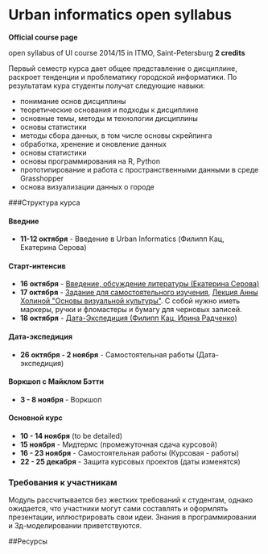 Urban informatics open syllabus
=====================
**Official course page**


open syllabus of UI course 2014/15 in ITMO, Saint-Petersburg
**2 credits**

Первый семестр курса дает общее представление о дисциплине, раскроет тенденции и проблематику городской информатики. По результатам кура студенты получат следующие навыки:
- понимание основ дисциплины
- теоретические основания и подходы к дисциплине
- основные темы, методы м технологии дисциплины
- основы статистики
- методы сбора данных, в том числе основы скрейпинга
- обработка, хренение и оновление данных
- основы статистики
- основы программирования на R, Python
- прототипирование и работа с пространственными данными в среде Grasshopper
- основа визуализации данных о городе


###Структура курса

#### Введние
 - **11-12 октября** - Введение в Urban Informatics (Филипп Кац, Екатерина Серова)

#### Cтарт-интенсив
 - **16 октября** - [Введение, обсуждение литературы (Екатерина Серова)](https://github.com/Casyfill/DUE2014_open_syllabus/tree/master/1_Intensiv_16-18oct/1_1_Intro)
 - **17 октября** - [Задание для самостоятельного изучения](https://github.com/Casyfill/DUE2014_open_syllabus/blob/master/1_Intensiv_16-18oct/1_2_HCI/R_homework.md), [Лекция Анны Холиной "Основы визуальной культуры"](https://github.com/Casyfill/DUE2014_open_syllabus/blob/master/1_Intensiv_16-18oct/1_2_HCI/README.md). С собой нужно иметь маркеры, ручки и фломастеры и бумагу для черновых записей.
 - **18 октября** - [Дата-Экспедиция (Филипп Кац, Ирина Радченко)](https://github.com/Casyfill/DUE2014_open_syllabus/tree/master/1_Intensiv_16-18oct/1_3_Data_Expedition)

#### Дата-экспедиция
 - **26 октября - 2 ноября** - Самостоятельная работы (Дата-экспедиция)

#### Воркшоп с Майклом Бэтти
 - **3 - 8 ноября** - Воркшоп

#### Основной курс
 - **10 - 14 ноября** (to be detailed)
 - **15 ноября** - Мидтермс (промежуточная сдача курсовой)
 - **16 - 23 ноября** - Самостоятельная работы (Курсовая - работы)
 - **22 - 25 декабря** - Защита курсовых проектов (даты изменятся)
 

### Требования к участникам
Модуль рассчитывается без жестких требований к студентам, однако ожидается, что участники могут сами составлять и оформлять презентации, иллюстрировать свои идеи. Знания в программировании и 3д-моделировании приветствуются.

##Ресурсы
